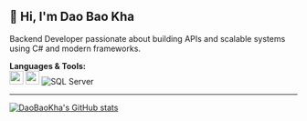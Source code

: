 ## 👋 Hi, I'm Dao Bao Kha

Backend Developer passionate about building APIs and scalable systems using C# and modern frameworks.

**Languages & Tools:**  
<img src="https://raw.githubusercontent.com/marwin1991/profile-technology-icons/refs/heads/main/icons/c%23.png" height="24"/>
<img src="https://raw.githubusercontent.com/marwin1991/profile-technology-icons/refs/heads/main/icons/_net_core.png" height="24"/>
![SQL Server](https://img.shields.io/badge/SQL%20Server-CC2927?style=flat&logo=microsoft-sql-server&logoColor=white)

---

[![DaoBaoKha's GitHub stats](https://github-readme-stats.vercel.app/api?username=DaoBaoKha)](https://github.com/anuraghazra/github-readme-stats)
